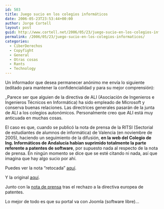 ```yaml
---
id: 503
title: Juego sucio en los colegios informáticos
date: 2006-05-23T23:53:44+00:00
author: Jorge Cortell
layout: post
guid: http://www.cortell.net/2006/05/23/juego-sucio-en-los-colegios-informaticos/
permalink: /2006/05/23/juego-sucio-en-los-colegios-informaticos/
categories:
  - CiberDerechos
  - Copyfight
  - General
  - Otras cosas
  - Rants
  - Technology
---
```

Un informador que desea permanecer anónimo me enví­a lo siguiente (editado para mantener la confidencialidad y para su mejor comprensión):

_Parece ser que alguien de la directiva de ALI (Asociación de Ingenieros e Ingenieros Técnicos en Informática) ha sido empleado de Microsoft y conserva buenas relaciones. Las directrices generales pasarán de la junta de ALI a los colegios autonómicos. Personalmente creo que ALI está muy anticuada en muchas cosas.</p> 

El caso es que, cuando se publicó la nota de prensa de la RITSI (Sectorial de estudiantes de alumnos de informática) de Valencia (en noviembre de 2005), haciendo un seguimiento de la difusión, **en la web del Colegio de Ing. Informáticos de Andalucí­a habí­an suprimido totalmente la parte referente a patentes de software**, por supuesto nada al respecto de la nota de prensa. En ningún momento se dice que se esté citando ni nada, así­ que imagina que hay algo sucio por ahí­.

Puedes ver la nota &#8220;retocada&#8221; <a target="_blank" title="Nota retocada" href="http://www.cpiia.org/index.php?option=com_content&task=view&id=19&Itemid=2">aquí­</a>.

Y la original <a target="_blank" title="nota original" href="http://www.ritsi.org/index.php?option=com_docman&task=doc_download&gid=17&Itemid=34">aquí­</a>.

Junto con la <a target="_blank" title="Nota tras el rechazo" href="http://www.ritsi.org/index.php?option=com_docman&task=doc_download&gid=9&Itemid=34">nota de prensa</a> tras el rechazo a la directiva europea de patentes.

Lo mejor de todo es que su portal va con Joomla (software libre)&#8230;</em>